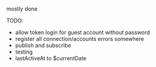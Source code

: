 mostly done

TODO:
- allow token login for guest account without password
- register all connection/accounts errors somewhere
- publish and subscribe
- testing
- lastActiveAt to $currentDate
